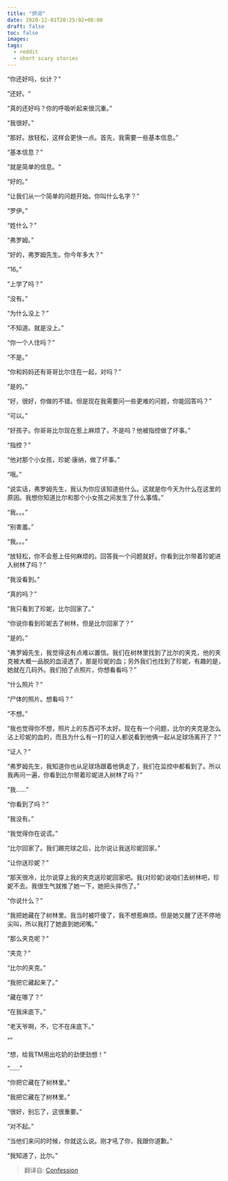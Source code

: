```yaml
---
title: "供词"
date: 2020-12-01T20:25:02+08:00
draft: false
toc: false
images:
tags: 
  - reddit
  - short scary stories
---
```


“你还好吗，伙计？”

”还好。“

“真的还好吗？你的呼吸听起来很沉重。”

“我很好。”

“那好。放轻松，这样会更快一点。首先，我需要一些基本信息。”

“基本信息？”

”就是简单的信息。“

“好的。”

“让我们从一个简单的问题开始。你叫什么名字？”

“罗伊。”

“姓什么？”

“弗罗姆。”

“好的，弗罗姆先生。你今年多大？”

“16。”

“上学了吗？”

“没有。”

“为什么没上？”

“不知道。就是没上。”

“你一个人住吗？”

“不是。”

“你和妈妈还有哥哥比尔住在一起，对吗？”

“是的。”

“好，很好，你做的不错。但是现在我需要问一些更难的问题，你能回答吗？”

“可以。”

“好孩子。你哥哥比尔现在惹上麻烦了，不是吗？他被指控做了坏事。”

“指控？”

“他对那个小女孩，珍妮·康纳，做了坏事。”

“哦。”

“说实话，弗罗姆先生，我认为你应该知道些什么。这就是你今天为什么在这里的原因。我想你知道比尔和那个小女孩之间发生了什么事情。”

“我。。。”

“别害羞。”

“我。。。”

“放轻松，你不会惹上任何麻烦的。回答我一个问题就好。你看到比尔带着珍妮进入树林了吗？”

“我没看到。”

“真的吗？”

“我只看到了珍妮，比尔回家了。”

“你说你看到珍妮去了树林，但是比尔回家了？”

“是的。”

“弗罗姆先生，我觉得这有点难以置信。我们在树林里找到了比尔的夹克，他的夹克被大概一品脱的血浸透了，那是珍妮的血；另外我们也找到了珍妮，有趣的是，她就在几码外。我们拍了点照片，你想看看吗？”

“什么照片？”

“尸体的照片。想看吗？”

“不想。”

“我也觉得你不想，照片上的东西可不太好。现在有一个问题，比尔的夹克是怎么沾上珍妮的血的，而且为什么有一打的证人都说看到他俩一起从足球场离开了？”

“证人？”

“弗罗姆先生，我知道你也从足球场跟着他俩走了，我们在监控中都看到了。所以我再问一遍，你看到比尔带着珍妮进入树林了吗？”

“我……”

“你看到了吗？”

“我没有。”

“我觉得你在说谎。”

“比尔回家了。我们踢完球之后，比尔说让我送珍妮回家。”

“让你送珍妮？”

“那天很冷，比尔说穿上我的夹克送珍妮回家吧。我(对珍妮)说咱们去树林吧，珍妮不去。我很生气就推了她一下，她把头摔伤了。”

“你说什么？”

“我把她藏在了树林里。我当时被吓傻了，我不想惹麻烦。但是她又醒了还不停地尖叫，所以我打了她直到她闭嘴。”

“那么夹克呢？”

“夹克？”

“比尔的夹克。”

“我把它藏起来了。”

“藏在哪了？”

“在我床底下。”

“老天爷啊，不，它不在床底下。”

“”

“想，给我TM用出吃奶的劲使劲想！”

“……”

“你把它藏在了树林里。”

“我把它藏在了树林里。”

“很好，别忘了，这很重要。”

“对不起。”

“当他们来问的时候，你就这么说。刚才吼了你，我跟你道歉。”

“我知道了，比尔。”



> 翻译自: [Confession](https://www.reddit.com/r/shortscarystories/comments/ejp6vs/confession/)
